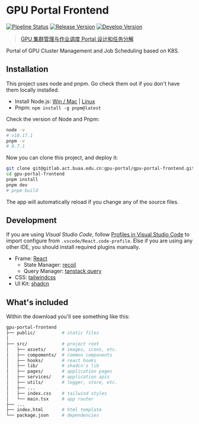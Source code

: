 # GPU Portal Frontend

[![Pipeline Status](https://gitlab.act.buaa.edu.cn/gpu-portal/gpu-portal-frontend/badges/main/pipeline.svg)](https://gitlab.act.buaa.edu.cn/gpu-portal/gpu-portal-frontend/-/commits/main)
[![Release Version](https://img.shields.io/badge/Release-0.0.0-blue)](https://codec.sensetime.com/)
[![Develop Version](https://img.shields.io/badge/Develop-0.0.0-orange)](http://10.151.166.71:8000/)

> [GPU 集群管理与作业调度 Portal 设计和任务分解](https://docs.qq.com/doc/DWENFVWpzSW16TGFV)

Portal of GPU Cluster Management and Job Scheduling based on K8S.

## Installation

This project uses node and pnpm. Go check them out if you don't have them locally installed.

- Install Node.js: [Win / Mac](https://nodejs.org/en/download) | [Linux](https://github.com/nodesource/distributions/blob/master/README.md#installation-instructions)
- Pnpm: `npm install -g pnpm@latest`

Check the version of Node and Pnpm:

```bash
node -v
# v18.17.1
pnpm -v
# 8.7.1
```

Now you can clone this project, and deploy it:

```bash
git clone git@gitlab.act.buaa.edu.cn:gpu-portal/gpu-portal-frontend.git
cd gpu-portal-frontend
pnpm install
pnpm dev
# pnpm build
```

The app will automatically reload if you change any of the source files.

## Development

If you are using _Visual Studio Code_, follow [Profiles in Visual Studio Code](https://code.visualstudio.com/docs/editor/profiles#_import) to import configure from `.vscode/React.code-profile`. Else if you are using any other IDE, you should install required plugins manually.

- Frame: [React](https://react.dev/learn)
  - State Manager: [recoil](https://recoiljs.org/zh-hans/)
  - Query Manager: [tanstack query](https://tanstack.com/query/latest)
- CSS: [tailwindcss](https://tailwindcss.com/docs/guides/vite)
- UI Kit: [shadcn](https://ui.shadcn.com/examples/dashboard)

## What's included

Within the download you'll see something like this:

```bash
gpu-portal-frontend
├── public/          # static files
│
├── src/             # project root
│   ├── assets/      # images, icons, etc.
│   ├── compoments/  # common components
│   ├── hooks/       # react hooks
│   ├── lib/         # shadcn's lib
│   ├── pages/       # application pages
│   ├── services/    # application apis
│   ├── utils/       # logger, store, etc.
│   ├── ...
│   ├── index.css    # tailwind styles
│   └── main.tsx     # app router
├── ...
├── index.html       # html template
└── package.json     # dependencies
```

